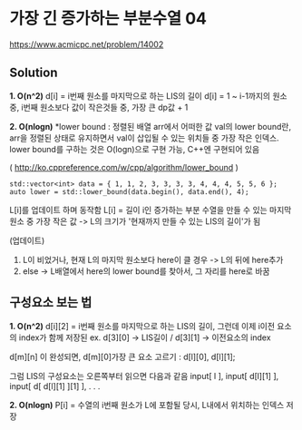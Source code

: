 # 가장 긴 증가하는 부분수열 04
https://www.acmicpc.net/problem/14002

## Solution
**1. O(n^2)**
d[i] = i번째 원소를 마지막으로 하는 LIS의 길이
d[i] = 1 ~ i-1까지의 원소 중, i번째 원소보다 값이 작은것들 중, 가장 큰 dp값 + 1

**2. O(nlogn)**
*lower bound : 정렬된 배열 arr에서 어떠한 값 val의 lower bound란, arr을 정렬된 상태로 유지하면서 val이 삽입될 수 있는 위치들 중 가장 작은 인덱스.
lower bound를 구하는 것은 O(logn)으로 구현 가능, C++엔 구현되어 있음

( http://ko.cppreference.com/w/cpp/algorithm/lower_bound )
~~~
std::vector<int> data = { 1, 1, 2, 3, 3, 3, 3, 4, 4, 4, 5, 5, 6 };
auto lower = std::lower_bound(data.begin(), data.end(), 4);
~~~

L[i]를 업데이트 하며 동작함
L[i] = 길이 i인 증가하는 부분 수열을 만들 수 있는 마지막 원소 중 가장 작은 값 -> L의 크기가 '현재까지 만들 수 있는 LIS의 길이'가 됨

(업데이트)
1. L이 비었거나, 현재 L의 마지막 원소보다 here이 클 경우
-> L의 뒤에 here추가
2. else
-> L배열에서 here의 lower bound를 찾아서, 그 자리를 here로 바꿈

## 구성요소 보는 법
**1. O(n^2)**
d[i][2] = i번째 원소를 마지막으로 하는 LIS의 길이, 그런데 이제 i이전 요소의 index가 함께 저장된
ex. d[3][0] -> LIS길이 / d[3][1] -> 이전요소의 index

d[m][n] 이 완성되면, d[m][0]가장 큰 요소 고르기 : d[l][0], d[l][1];

그럼 LIS의 구성요소는 오른쪽부터 읽으면 다음과 같음
input[ l ], 
input[ d[l][1] ], 
input[ d[ d[l][1] ][1] ], 
.
.
.



**2. O(nlogn)** 
P[i] = 수열의 i번째 원소가 L에 포함될 당시, L내에서 위치하는 인덱스 저장 
